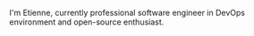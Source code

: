 I'm Etienne,
currently professional software engineer in DevOps environment and open-source enthusiast.
